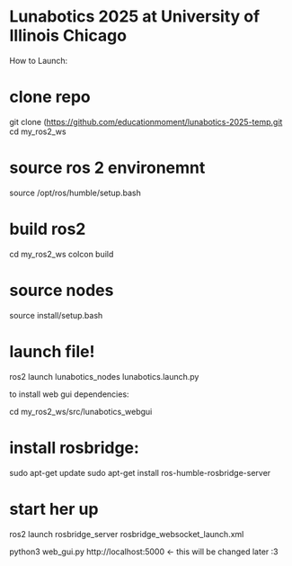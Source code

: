 # Lunabotics 2025 at University of Illinois Chicago

How to Launch:
# clone repo
git clone (https://github.com/educationmoment/lunabotics-2025-temp.git
cd my_ros2_ws

# source ros 2 environemnt
source /opt/ros/humble/setup.bash

# build ros2
cd my_ros2_ws
colcon build

# source nodes
source install/setup.bash

# launch file!
ros2 launch lunabotics_nodes lunabotics.launch.py


to install web gui dependencies:

cd my_ros2_ws/src/lunabotics_webgui
# install rosbridge:
sudo apt-get update
sudo apt-get install ros-humble-rosbridge-server

# start her up
ros2 launch rosbridge_server rosbridge_websocket_launch.xml


python3 web_gui.py
http://localhost:5000 <- this will be changed later :3
